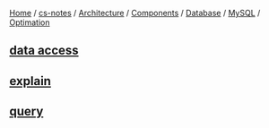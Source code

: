 [Home](https://mengxianbin.github.io) /
[cs-notes](https://mengxianbin.github.io/cs-notes/site) /
[Architecture](https://mengxianbin.github.io/cs-notes/site/Architecture) /
[Components](https://mengxianbin.github.io/cs-notes/site/Architecture/Components) /
[Database](https://mengxianbin.github.io/cs-notes/site/Architecture/Components/Database) /
[MySQL](https://mengxianbin.github.io/cs-notes/site/Architecture/Components/Database/MySQL) /
[Optimation](https://mengxianbin.github.io/cs-notes/site/Architecture/Components/Database/MySQL/Optimation)

## [data access](https://mengxianbin.github.io/cs-notes/site/Architecture/Components/Database/MySQL/Optimation/data%20access)

## [explain](https://mengxianbin.github.io/cs-notes/site/Architecture/Components/Database/MySQL/Optimation/explain)

## [query](https://mengxianbin.github.io/cs-notes/site/Architecture/Components/Database/MySQL/Optimation/query)
